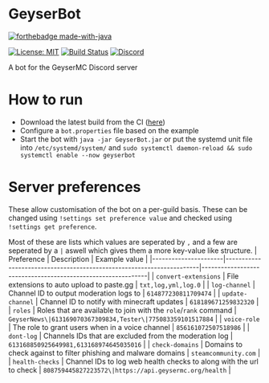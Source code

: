 # GeyserBot
[![forthebadge made-with-java](https://forthebadge.com/images/badges/made-with-java.svg)](https://java.com/)

[![License: MIT](https://img.shields.io/badge/license-MIT-blue.svg)](LICENSE)
[![Build Status](https://ci.opencollab.dev/job/GeyserMC/job/GeyserDiscordBot/job/master/badge/icon)](https://ci.opencollab.dev/job/GeyserMC/job/GeyserDiscordBot/job/master/)
[![Discord](https://img.shields.io/discord/613163671870242838.svg?color=%237289da&label=discord)](http://discord.geysermc.org/)

A bot for the GeyserMC Discord server

# How to run
- Download the latest build from the CI ([here](https://ci.opencollab.dev/job/GeyserMC/job/GeyserDiscordBot/job/master/lastSuccessfulBuild/artifact/target/GeyserBot.jar))
- Configure a `bot.properties` file based on the example
- Start the bot with `java -jar GeyserBot.jar` or put the systemd unit file into `/etc/systemd/system/` and `sudo systemctl daemon-reload && sudo systemctl enable --now geyserbot`

# Server preferences
These allow customisation of the bot on a per-guild basis. These can be changed using `!settings set preference value` and checked using `!settings get preference`.

Most of these are lists which values are seperated by `,` and a few are seperated by a `|` aswell which gives them a more key-value like structure.
| Preference           | Description                                                          | Example value                                               |
|----------------------|----------------------------------------------------------------------|-------------------------------------------------------------|
| `convert-extensions` | File extensions to auto upload to paste.gg                           | `txt,log,yml,log.0`                                         |
| `log-channel`        | Channel ID to output moderation logs to                              | `614877230811709474`                                        |
| `update-channel`     | Channel ID to notify with minecraft updates                          | `618189671259832320`                                        |
| `roles`              | Roles that are available to join with the `role`/`rank` command      | `GeyserNews\|613169070367309834,Tester\|775083359101517884` |
| `voice-role`         | The role to grant users when in a voice channel                      | `856161072507518986`                                        |
| `dont-log`           | Channels IDs that are excluded from the moderation log               | `613168850925649981,613168974645035016`                     |
| `check-domains`      | Domains to check against to filter phishing and malware domains      | `steamcommunity.com`                                        |
| `health-checks`      | Channel IDs to log web health checks to along with the url to check  | `808759445827223572\|https://api.geysermc.org/health`       |
